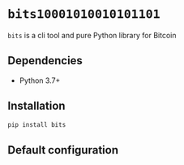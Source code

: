 # `bits10001010010101101`

`bits` is a cli tool and pure Python library for Bitcoin

## Dependencies

- Python 3.7+

## Installation

```bash
pip install bits
```


## Default configuration

